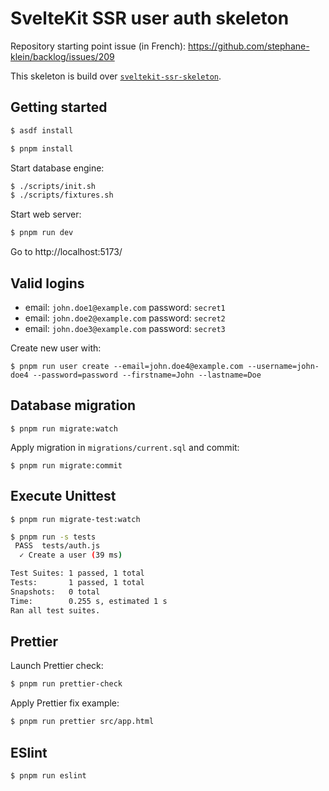 # SvelteKit SSR user auth skeleton

Repository starting point issue (in French): https://github.com/stephane-klein/backlog/issues/209

This skeleton is build over [`sveltekit-ssr-skeleton`](https://github.com/stephane-klein/sveltekit-ssr-skeleton).

## Getting started

```sh
$ asdf install
```

```sh
$ pnpm install
```

Start database engine:

```sh
$ ./scripts/init.sh
$ ./scripts/fixtures.sh
```

Start web server:

```sh
$ pnpm run dev
```

Go to http://localhost:5173/

## Valid logins

- email: `john.doe1@example.com`
  password: `secret1`
- email: `john.doe2@example.com`
  password: `secret2`
- email: `john.doe3@example.com`
  password: `secret3`

Create new user with:

```
$ pnpm run user create --email=john.doe4@example.com --username=john-doe4 --password=password --firstname=John --lastname=Doe
```

## Database migration

```
$ pnpm run migrate:watch
```

Apply migration in `migrations/current.sql` and commit:

```
$ pnpm run migrate:commit
```

## Execute Unittest

```
$ pnpm run migrate-test:watch
```

```sh
$ pnpm run -s tests
 PASS  tests/auth.js
  ✓ Create a user (39 ms)

Test Suites: 1 passed, 1 total
Tests:       1 passed, 1 total
Snapshots:   0 total
Time:        0.255 s, estimated 1 s
Ran all test suites.
```

## Prettier

Launch Prettier check:

```sh
$ pnpm run prettier-check
```

Apply Prettier fix example:

```sh
$ pnpm run prettier src/app.html
```

## ESlint

```sh
$ pnpm run eslint
```
